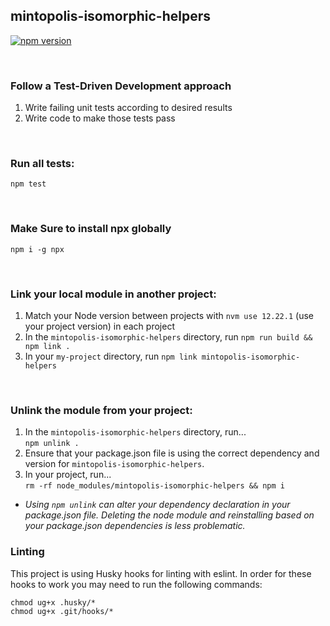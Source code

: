 ## mintopolis-isomorphic-helpers

[![npm version](https://badge.fury.io/js/mintopolis-isomorphic-helpers.svg)](https://badge.fury.io/js/mintopolis-isomorphic-helpers)

<br />

### Follow a Test-Driven Development approach

1. Write failing unit tests according to desired results
2. Write code to make those tests pass

<br />

### Run all tests:

`npm test`

<br />

### Make Sure to install npx globally

`npm i -g npx`

<br />

### Link your local module in another project:

1. Match your Node version between projects with `nvm use 12.22.1` (use your project version) in each project
2. In the `mintopolis-isomorphic-helpers` directory, run `npm run build && npm link .`
3. In your `my-project` directory, run `npm link mintopolis-isomorphic-helpers`

<br />

### Unlink the module from your project:

1. In the `mintopolis-isomorphic-helpers` directory, run...<br />
   `npm unlink . `
2. Ensure that your package.json file is using the correct dependency and version for `mintopolis-isomorphic-helpers`.
3. In your project, run...<br />
   `rm -rf node_modules/mintopolis-isomorphic-helpers && npm i`

- <i>Using `npm unlink` can alter your dependency declaration in your package.json file. Deleting the node module and reinstalling based on your package.json dependencies is less problematic.</i>

### Linting

This project is using Husky hooks for linting with eslint. In order for these hooks to work you may need to run the following commands:

```
chmod ug+x .husky/*
chmod ug+x .git/hooks/*
```
